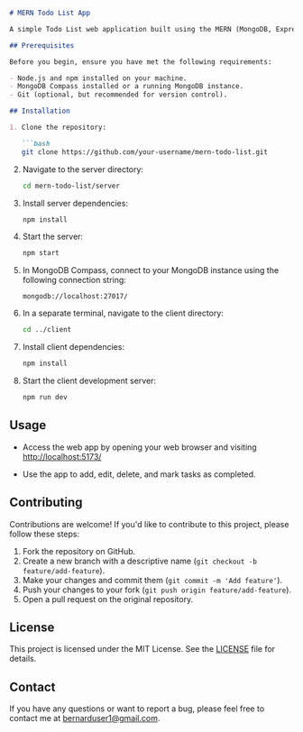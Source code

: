 ```markdown
# MERN Todo List App

A simple Todo List web application built using the MERN (MongoDB, Express.js, React.js, Node.js) stack. This project demonstrates CRUD (Create, Read, Update, Delete) operations with tasks, task status toggling, and task management.

## Prerequisites

Before you begin, ensure you have met the following requirements:

- Node.js and npm installed on your machine.
- MongoDB Compass installed or a running MongoDB instance.
- Git (optional, but recommended for version control).

## Installation

1. Clone the repository:

   ```bash
   git clone https://github.com/your-username/mern-todo-list.git
   ```

2. Navigate to the server directory:

   ```bash
   cd mern-todo-list/server
   ```

3. Install server dependencies:

   ```bash
   npm install
   ```

4. Start the server:

   ```bash
   npm start
   ```

5. In MongoDB Compass, connect to your MongoDB instance using the following connection string:

   ```
   mongodb://localhost:27017/
   ```

6. In a separate terminal, navigate to the client directory:

   ```bash
   cd ../client
   ```

7. Install client dependencies:

   ```bash
   npm install
   ```

8. Start the client development server:

   ```bash
   npm run dev
   ```

## Usage

- Access the web app by opening your web browser and visiting [http://localhost:5173/](http://localhost:5173/)

- Use the app to add, edit, delete, and mark tasks as completed.

## Contributing

Contributions are welcome! If you'd like to contribute to this project, please follow these steps:

1. Fork the repository on GitHub.
2. Create a new branch with a descriptive name (`git checkout -b feature/add-feature`).
3. Make your changes and commit them (`git commit -m 'Add feature'`).
4. Push your changes to your fork (`git push origin feature/add-feature`).
5. Open a pull request on the original repository.

## License

This project is licensed under the MIT License. See the [LICENSE](LICENSE) file for details.

## Contact

If you have any questions or want to report a bug, please feel free to contact me at bernarduser1@gmail.com.
